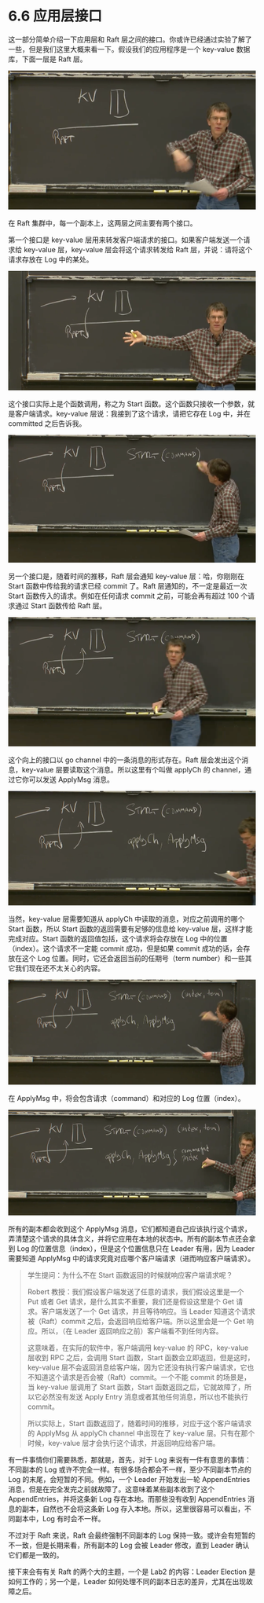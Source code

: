 # 6.6 应用层接口

这一部分简单介绍一下应用层和 Raft 层之间的接口。你或许已经通过实验了解了一些，但是我们这里大概来看一下。假设我们的应用程序是一个 key-value 数据库，下面一层是 Raft 层。

![](<../assets/image (23).png>)

在 Raft 集群中，每一个副本上，这两层之间主要有两个接口。

第一个接口是 key-value 层用来转发客户端请求的接口。如果客户端发送一个请求给 key-value 层，key-value 层会将这个请求转发给 Raft 层，并说：请将这个请求存放在 Log 中的某处。

![](<../assets/image (24).png>)

这个接口实际上是个函数调用，称之为 Start 函数。这个函数只接收一个参数，就是客户端请求。key-value 层说：我接到了这个请求，请把它存在 Log 中，并在 committed 之后告诉我。

![](<../assets/image (25).png>)

另一个接口是，随着时间的推移，Raft 层会通知 key-value 层：哈，你刚刚在 Start 函数中传给我的请求已经 commit 了。Raft 层通知的，不一定是最近一次 Start 函数传入的请求。例如在任何请求 commit 之前，可能会再有超过 100 个请求通过 Start 函数传给 Raft 层。

![](<../assets/image (26).png>)

这个向上的接口以 go channel 中的一条消息的形式存在。Raft 层会发出这个消息，key-value 层要读取这个消息。所以这里有个叫做 applyCh 的 channel，通过它你可以发送 ApplyMsg 消息。

![](<../assets/image (27).png>)

当然，key-value 层需要知道从 applyCh 中读取的消息，对应之前调用的哪个 Start 函数，所以 Start 函数的返回需要有足够的信息给 key-value 层，这样才能完成对应。Start 函数的返回值包括，这个请求将会存放在 Log 中的位置（index）。这个请求不一定能 commit 成功，但是如果 commit 成功的话，会存放在这个 Log 位置。同时，它还会返回当前的任期号（term number）和一些其它我们现在还不太关心的内容。

![](<../assets/image (28).png>)

在 ApplyMsg 中，将会包含请求（command）和对应的 Log 位置（index）。

![](<../assets/image (29).png>)

所有的副本都会收到这个 ApplyMsg 消息，它们都知道自己应该执行这个请求，弄清楚这个请求的具体含义，并将它应用在本地的状态中。所有的副本节点还会拿到 Log 的位置信息（index），但是这个位置信息只在 Leader 有用，因为 Leader 需要知道 ApplyMsg 中的请求究竟对应哪个客户端请求（进而响应客户端请求）。

> 学生提问：为什么不在 Start 函数返回的时候就响应客户端请求呢？
>
> Robert 教授：我们假设客户端发送了任意的请求，我们假设这里是一个 Put 或者 Get 请求，是什么其实不重要，我们还是假设这里是个 Get 请求。客户端发送了一个 Get 请求，并且等待响应。当 Leader 知道这个请求被（Raft）commit 之后，会返回响应给客户端。所以这里会是一个 Get 响应。所以，（在 Leader 返回响应之前）客户端看不到任何内容。
>
> 这意味着，在实际的软件中，客户端调用 key-value 的 RPC，key-value 层收到 RPC 之后，会调用 Start 函数，Start 函数会立即返回，但是这时，key-value 层不会返回消息给客户端，因为它还没有执行客户端请求，它也不知道这个请求是否会被（Raft）commit。一个不能 commit 的场景是，当 key-value 层调用了 Start 函数，Start 函数返回之后，它就故障了，所以它必然没有发送 Apply Entry 消息或者其他任何消息，所以也不能执行 commit。
>
> 所以实际上，Start 函数返回了，随着时间的推移，对应于这个客户端请求的 ApplyMsg 从 applyCh channel 中出现在了 key-value 层。只有在那个时候，key-value 层才会执行这个请求，并返回响应给客户端。

有一件事情你们需要熟悉，那就是，首先，对于 Log 来说有一件有意思的事情：不同副本的 Log 或许不完全一样。有很多场合都会不一样，至少不同副本节点的 Log 的末尾，会短暂的不同。例如，一个 Leader 开始发出一轮 AppendEntries 消息，但是在完全发完之前就故障了。这意味着某些副本收到了这个 AppendEntries，并将这条新 Log 存在本地。而那些没有收到 AppendEntries 消息的副本，自然也不会将这条新 Log 存入本地。所以，这里很容易可以看出，不同副本中，Log 有时会不一样。

不过对于 Raft 来说，Raft 会最终强制不同副本的 Log 保持一致。或许会有短暂的不一致，但是长期来看，所有副本的 Log 会被 Leader 修改，直到 Leader 确认它们都是一致的。

接下来会有有关 Raft 的两个大的主题，一个是 Lab2 的内容：Leader Election 是如何工作的；另一个是，Leader 如何处理不同的副本日志的差异，尤其在出现故障之后。
